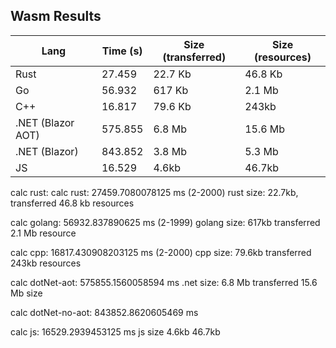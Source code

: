 ## Wasm Results

| Lang | Time (s) | Size (transferred) | Size (resources) |
| ---- | ---- | ------------------ | ------------- |
| Rust | 27.459 | 22.7 Kb | 46.8 Kb |
| Go | 56.932 | 617 Kb | 2.1 Mb |
| C++ | 16.817 | 79.6 Kb | 243kb |
| .NET (Blazor AOT) | 575.855 | 6.8 Mb | 15.6 Mb |
| .NET (Blazor) | 843.852 | 3.8 Mb | 5.3 Mb |
| JS | 16.529 | 4.6kb | 46.7kb |

calc rust: calc rust: 27459.7080078125 ms (2-2000)
rust size: 22.7kb, transferred 46.8 kb resources

calc golang: 56932.837890625 ms (2-1999)
golang size: 617kb transferred 2.1 Mb resource

calc cpp: 16817.430908203125 ms (2-2000)
cpp size: 79.6kb transferred 243kb resources

calc dotNet-aot: 575855.1560058594 ms
.net size: 6.8 Mb transferred 15.6 Mb size

calc dotNet-no-aot: 843852.8620605469 ms

calc js: 16529.2939453125 ms
js size 4.6kb 46.7kb 